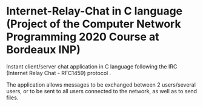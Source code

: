 # Internet-Relay-Chat in C language (Project of the Computer Network Programming 2020 Course at Bordeaux INP)
Instant client/server chat application in C language following the IRC (Internet Relay Chat - RFC1459) protocol .

The application allows messages to be exchanged between 2 users/several users, or to be sent to all users connected to the network, as well as to send files.
